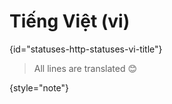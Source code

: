 # Tiếng Việt (vi)
{id="statuses-http-statuses-vi-title"}



> All lines are translated 😊
>
{style="note"}

